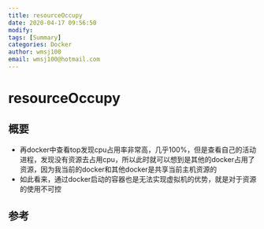 ```yaml
---
title: resourceOccupy
date: 2020-04-17 09:56:50
modify: 
tags: [Summary]
categories: Docker
author: wmsj100
email: wmsj100@hotmail.com
---
```


# resourceOccupy

## 概要

- 再docker中查看top发现cpu占用率非常高，几乎100%，但是查看自己的活动进程，发现没有资源去占用cpu，所以此时就可以想到是其他的docker占用了资源，因为我当前的docker和其他docker是共享当前主机资源的
- 如此看来，通过docker启动的容器也是无法实现虚拟机的优势，就是对于资源的使用不可控

## 参考

